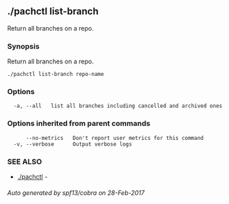## ./pachctl list-branch

Return all branches on a repo.

### Synopsis


Return all branches on a repo.

```
./pachctl list-branch repo-name
```

### Options

```
  -a, --all   list all branches including cancelled and archived ones
```

### Options inherited from parent commands

```
      --no-metrics   Don't report user metrics for this command
  -v, --verbose      Output verbose logs
```

### SEE ALSO
* [./pachctl](./pachctl.md)	 - 

###### Auto generated by spf13/cobra on 28-Feb-2017
